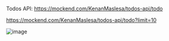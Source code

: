 Todos API:
https://mockend.com/KenanMaslesa/todos-api/todo

https://mockend.com/KenanMaslesa/todos-api/todo?limit=10


![image](https://user-images.githubusercontent.com/55869934/202867845-f7ff806f-00d5-4ae4-8072-f4301fe81934.png)

